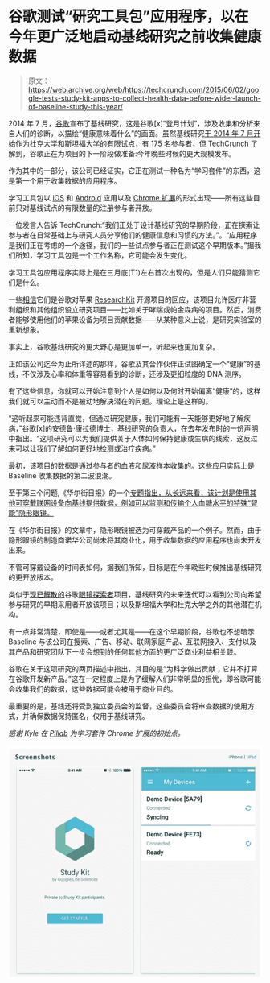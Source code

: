 # 谷歌测试“研究工具包”应用程序，以在今年更广泛地启动基线研究之前收集健康数据 

> 原文：<https://web.archive.org/web/https://techcrunch.com/2015/06/02/google-tests-study-kit-apps-to-collect-health-data-before-wider-launch-of-baseline-study-this-year/>

2014 年 7 月，[谷歌](https://web.archive.org/web/20221205182743/http://www.google.com/)宣布了基线研究，这是谷歌[x]“登月计划”，涉及收集和分析来自人们的诊断，以描绘“健康意味着什么”的画面。虽然基线研究[于 2014 年 7 月开始作为杜克大学和斯坦福大学的有限试点](https://web.archive.org/web/20221205182743/https://beta.techcrunch.com/2014/07/30/solving-optimal-health-for-googlex-in-north-carolina/)，有 175 名参与者，但 TechCrunch 了解到，谷歌正在为项目的下一阶段做准备:今年晚些时候的更大规模发布。

作为其中的一部分，该公司已经证实，它正在测试一种名为“学习套件”的东西，这是第一个用于收集数据的应用程序。

学习工具包以 [iOS](https://web.archive.org/web/20221205182743/https://itunes.apple.com/app/id960129332) 和 [Android](https://web.archive.org/web/20221205182743/https://play.google.com/store/apps/details?id=com.google.android.apps.studykit) 应用以及 [Chrome 扩展](https://web.archive.org/web/20221205182743/https://chrome.google.com/webstore/detail/study-kit/khkjfddibboofomnlkndfedpoccieiee?utm_source=chrome-app-launcher-search)的形式出现——所有这些目前只对基线试点的有限数量的注册参与者开放。

一位发言人告诉 TechCrunch:“我们正处于设计基线研究的早期阶段，正在探索让参与者在日常基础上与研究人员分享他们的健康信息和习惯的方法。”。“应用程序是我们正在考虑的一个途径，我们的一些试点参与者正在测试这个早期版本。”据我们所知，学习工具包是一个工作名称，它可能会发生变化。

学习工具包应用程序实际上是在三月底(T1)左右首次出现的，但是人们只能猜测它们是什么。

一些[相信](https://web.archive.org/web/20221205182743/https://www.reddit.com/r/Android/comments/30kc4m/google_releases_study_kit/)它们是谷歌对苹果 [ResearchKit](https://web.archive.org/web/20221205182743/https://www.apple.com/researchkit/) 开源项目的回应，该项目允许医疗非营利组织和其他组织设立研究项目——比如关于哮喘或帕金森病的项目。然后，消费者能够使用他们的苹果设备为项目贡献数据——从某种意义上说，是研究实验室的重新想象。

事实上，谷歌基线研究的更大野心是更加单一，听起来也更加复杂。

正如该公司迄今为止所详述的那样，谷歌及其合作伙伴正试图确定一个“健康”的基线，不仅涉及心率和体重等容易看到的诊断，还涉及更细粒度的 DNA 测序。

有了这些信息，你就可以开始注意到个人是如何以及何时开始偏离“健康”的，这样我们就可以主动而不是被动地解决潜在的问题。理论上是这样的。

“这听起来可能违背直觉，但通过研究健康，我们可能有一天能够更好地了解疾病，”谷歌[x]的安德鲁·康拉德博士，基线研究的负责人，在去年发布时的一份声明中指出。“这项研究可以为我们提供关于人体如何保持健康或生病的线索，这反过来可以让我们了解如何更好地检测或治疗疾病。”

最初，该项目的数据是通过参与者的血液和尿液样本收集的。这些应用实际上是 Baseline 收集数据的第二波浪潮。

至于第三个问题,《华尔街日报》的一个[专题指出，从长远来看，该计划是使用其他可穿戴联网设备向基线提供数据，例如可以监测和传输个人血糖水平的特殊“智能”隐形眼镜。](https://web.archive.org/web/20221205182743/http://www.wsj.com/articles/google-to-collect-data-to-define-healthy-human-1406246214)

在《华尔街日报》的文章中，隐形眼镜被选为可穿戴产品的一个例子。然而，由于隐形眼镜的制造商诺华公司尚未将其商业化，用于收集数据的应用程序也尚未开发出来。

不管可穿戴设备的时间表如何，据我们所知，目标是在今年晚些时候推出基线研究的更开放版本。

类似于[现已解散的](https://web.archive.org/web/20221205182743/https://beta.techcrunch.com/2015/01/15/google-glass-exits-x-labs-as-explorer-program-shuts-down-team-now-reports-to-tony-fadell/)谷歌[眼镜探索者](https://web.archive.org/web/20221205182743/https://beta.techcrunch.com/2014/04/10/google-lets-anyone-in-the-u-s-become-a-glass-explorer-for-1500-starting-april-15/)项目，基线研究的未来迭代可以看到公司向希望参与研究的早期采用者开放该项目；以及斯坦福大学和杜克大学之外的其他潜在机构。

有一点非常清楚，即使是——或者尤其是——在这个早期阶段，谷歌也不想暗示 Baseline 与该公司在搜索、广告、移动、联网家庭产品、互联网接入、支付以及其产品和研究团队下一步会想到的任何其他方面的更广泛商业利益相关联。

谷歌在关于这项研究的两页描述中指出，其目的是“为科学做出贡献；它并不打算在谷歌开发新产品。”这在一定程度上是为了缓解人们非常明显的担忧，即谷歌可能会收集我们的数据，这些数据可能会被用于商业目的。

最重要的是，基线还将受到独立委员会的监督，这些委员会将审查数据的使用方式，并确保数据保持匿名，仅用于基线研究。

*感谢 Kyle 在 [Pillab](https://web.archive.org/web/20221205182743/http://www.pillab.com/) 为学习套件 Chrome 扩展的初始点。*

![study kit ios app](img/715e33480d555cf82abbf47eec0272b8.png)